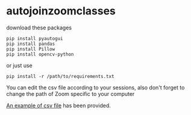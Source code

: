 # autojoinzoomclasses



download these packages

```cli
pip install pyautogui
pip install pandas
pip install Pillow
pip install opencv-python
```

or just use 
```cli 
pip install -r /path/to/requirements.txt
```


You can edit the csv file according to your sessions, also don't forget to change the path of Zoom specific to your computer

[An example of csv file](https://github.com/Tolgaugur/autojoinzoomclasses/blob/main/example.csv) has been provided.
